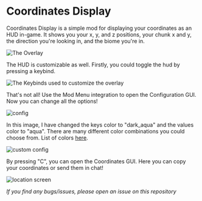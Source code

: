 # Coordinates Display
Coordinates Display is a simple mod for displaying your coordinates as an HUD in-game. It shows you your x, y, and z positions, your chunk x and y, the direction you're looking in, and the biome you're in.

![The Overlay](https://github.com/Boxadactle/coordinates-display/blob/main/img/overlay.png?raw=true)

The HUD is customizable as well. Firstly, you could toggle the hud by pressing a keybind.

![The Keybinds used to customize the overlay](https://github.com/Boxadactle/coordinates-display/blob/main/img/controls.png?raw=true)

That's not all! Use the Mod Menu integration to open the Configuration GUI. Now you can change all the options!

![config](https://github.com/Boxadactle/coordinates-display/blob/main/img/config%20gui.png?raw=true)

In this image, I have changed the keys color to "dark_aqua" and the values color to "aqua". There are many different color combinations you could choose from. List of colors [here](https://www.digminecraft.com/lists/color_list_pc.php).

![custom config](https://github.com/Boxadactle/coordinates-display/blob/main/img/overlay2.png?raw=true)

By pressing "C", you can open the Coordinates GUI. Here you can copy your coordinates or send them in chat!

![location screen](https://github.com/Boxadactle/coordinates-display/blob/main/img/location%20screen.png?raw=true)

*If you find any bugs/issues, please open an issue on this repository*
